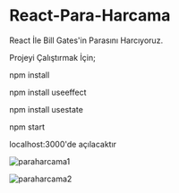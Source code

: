 # React-Para-Harcama
 React İle Bill Gates'in Parasını Harcıyoruz.

Projeyi Çalıştırmak İçin;

npm install

npm install useeffect

npm install usestate 

npm start 

localhost:3000'de açılacaktır 



![paraharcama1](https://github.com/CevatEkici/React-Para-Harcama/assets/127509097/1bf86b4d-b60e-4c02-b8c5-dc3c4eef0f45)











![paraharcama2](https://github.com/CevatEkici/React-Para-Harcama/assets/127509097/8b0b50f8-adc3-4882-9408-4d96d741de48)
